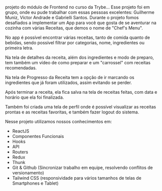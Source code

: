 projeto do módulo de Frontend no curso da Trybe... Esse projeto foi em grupo, onde eu pude trabalhar com essas pessoas excelentes: Guilherme Muniz, Víctor Andrade e Gabrielli Santos.
Durante o projeto fomos desafiados a implementar um App para você que gosta de se aventurar na cozinha com várias Receitas, que demos o nome de "Chef's Menu".

No app é possível encontrar várias receitas, tanto de comida quanto de bebidas, sendo possível filtrar por categorias, nome, ingredientes ou primeira letra.

Na tela de detalhes da receita, além dos ingredientes e modo de preparo, tem também um vídeo de como preparar e um "carrossel" com receitas recomendadas.

Na tela de Progresso da Receita tem a opção de ir marcando os ingredientes que já foram utilizados, assim evitando se perder.

Após terminar a receita, ela fica salva na tela de receitas feitas, com data e horário que ela foi finalizada.

Também foi criada uma tela de perfil onde é possível visualizar as receitas prontas e as receitas favoritas, e também fazer logout do sistema.

Nesse projeto utilizamos nossos conhecimentos em:
- ReactJS
- Componentes Funcionais
- Hooks
- API
- Routers
- Redux
- Thunk
- Git & Github (Sincronizar trabalho em equipe, resolvendo conflitos de versionamento)
- Tailwind CSS (responsividade para vários tamanhos de telas de Smartphones e Tablet)